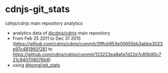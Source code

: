 # cdnjs-git_stats
cdnjs/cdnjs main repository analytics

 - analytics data of [@cdnjs/cdnjs](https://github.com/cdnjs/cdnjs) main repository
  - From Feb 25 2011 to Dec 31 2015 (https://github.com/cdnjs/cdnjs/commit/3fffcb953e00655bb3abbe3023e97c481992f281 to https://github.com/cdnjs/cdnjs/commit/123223ea8afa7d22e7c80b90c721c940708076b8)
 - using [@tomgi/git_stats](https://github.com/tomgi/git_stats)
